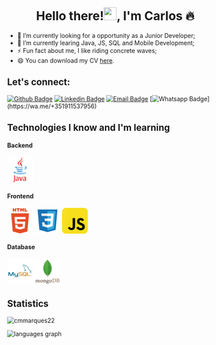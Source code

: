 <p align="center">
  <h1 align="center">Hello there!<img src="http://emojis.slackmojis.com/emojis/images/1482947228/1532/lightsaber.png" width=30px, height=30px>, I'm Carlos 🔥</h1>
</p>

- 🔭 I’m currently looking for a opportunity as a Junior Developer;
- 🌱 I’m currently learing Java, JS, SQL and Mobile Development;
- ⚡ Fun fact about me, I like riding concrete waves;
- 😄 You can download my CV [here](https://github.com/cmmarques22/cmmarques22/blob/main/Carlos%20Marques%20CV%20FSDev.pdf "here").

## Let's connect:
[![Github Badge](https://img.shields.io/badge/-Github-000?style=flat-square&logo=Github&logoColor=white&link=https://github.com/cmmarques22)](https://github.com/cmmarques22)
[![Linkedin Badge](https://img.shields.io/badge/-LinkedIn-blue?style=flat-square&logo=Linkedin&logoColor=white&link=https://www.linkedin.com/in/carlos--marques/)](https://www.linkedin.com/in/carlos--marques/)
[![Email Badge](https://img.shields.io/badge/-Email-292929?style=flat-square&logo=Gmail&logoColor=479ef5&link=mailto:carlos.marques22@live.com)](mailto:carlos.marques22@live.com)
[![Whatsapp Badge](https://img.shields.io/static/v1?message=Whatsapp&logo=whatsapp&label=&color=25D366&logoColor=white&labelColor=&style=for-the-badge")](https://wa.me/+351911537956)

## Technologies I know and I'm learning
#### Backend
<p align="left">
<img src="https://github.com/cmmarques22/cmmarques22/blob/main/icons/java-original.svg" alt="java" width="60" height="60"/>

#### Frontend
<p align="left">
<img src="https://github.com/cmmarques22/cmmarques22/blob/main/icons/html5-original-wordmark.svg" alt="html5" width="60" height="60"/>
<img src="https://github.com/cmmarques22/cmmarques22/blob/main/icons/css3-original-wordmark.svg" alt="css3" width="60" height="60"/>
<img src="https://github.com/cmmarques22/cmmarques22/blob/main/icons/javascript-original.svg" alt="javascript" width="60" height="60"/>
</p>

#### Database
<p align="left">
<img src="https://github.com/cmmarques22/cmmarques22/blob/main/icons/mysql-original.svg" alt="mysql" width="60" height="60"/>
<img src="https://github.com/cmmarques22/cmmarques22/blob/main/icons/mongodb-original-wordmark.svg" alt="mongodb" width="60" height="60"/>
</p>

## Statistics
<p align="left"> <img src="https://komarev.com/ghpvc/?username=cmmarques22" alt="cmmarques22" /></p>
<div align="center">
 <!-- <img src="https://github-readme-stats.vercel.app/api?hide_title=false&hide_rank=false&show_icons=true&include_all_commits=true&count_private=true&disable_animations=false&theme=dracula&locale=en&hide_border=false&username=cmmarques22" height="150" alt="stats graph"  /> -->
  <img src="https://github-readme-stats.vercel.app/api/top-langs?locale=en&hide_title=false&layout=compact&card_width=320&langs_count=5&theme=highcontrast&hide_border=false&username=cmmarques22" height="150" alt="languages graph" align="left" />
  
 <!--<img src="https://github-readme-stats.vercel.app/api/top-langs/?username=cmmarques22&layout=compact&theme=highcontrast" height="150" alt="languages graph" align="left" />
-->


  
</div>




